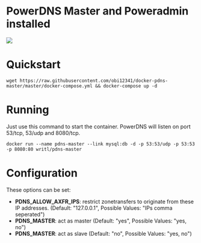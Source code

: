 PowerDNS Master and Poweradmin installed
===========
[![](https://badge.imagelayers.io/writl/unbound:latest.svg)](https://imagelayers.io/?images=writl/pdns-master:latest 'Get your own badge on imagelayers.io')

# Quickstart

```wget https://raw.githubusercontent.com/obi12341/docker-pdns-master/master/docker-compose.yml && docker-compose up -d```

# Running

Just use this command to start the container. PowerDNS will listen on port 53/tcp, 53/udp and 8080/tcp.

```docker run --name pdns-master --link mysql:db -d -p 53:53/udp -p 53:53 -p 8080:80 writl/pdns-master```

# Configuration
These options can be set:

- **PDNS_ALLOW_AXFR_IPS**: restrict zonetransfers to originate from these IP addresses. (Default: "127.0.0.1", Possible Values: "IPs comma seperated")
- **PDNS_MASTER**: act as master (Default: "yes", Possible Values: "yes, no")
- **PDNS_MASTER**: act as slave (Default: "no", Possible Values: "yes, no")
